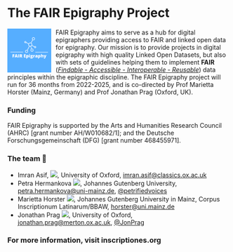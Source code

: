 # The FAIR Epigraphy Project 

<img align="left" style="margin-right: 2%;" width="100" height="100" src="https://github.com/FAIR-epigraphy/home/blob/main/docs/FAIRlogo_canva_lighter.png" title="FAIR Epigraphy logo">

FAIR Epigraphy aims to serve as a hub for digital epigraphers providing access to FAIR and linked open data for epigraphy.
Our mission is to provide projects in digital epigraphy with high quality Linked Open Datasets, but also with sets of guidelines helping them to implement **FAIR** ([*Findable* - *Accessible* - *Interoperable* - *Reusable*](https://www.go-fair.org/fair-principles/)) data principles within the epigraphic discipline.
The FAIR Epigraphy project will run for 36 months from 2022-2025, and is co-directed by Prof Marietta Horster (Mainz, Germany) and Prof Jonathan Prag (Oxford, UK).


### Funding

FAIR Epigraphy is supported by the Arts and Humanities Research Council (AHRC) [grant number AH/W010682/1]; and the Deutsche Forschungsgemeinschaft (DFG) [grant number 468455971].

### The team 🙋‍

* Imran Asif, [![](https://orcid.org/sites/default/files/images/orcid_16x16.png)](https://orcid.org/0000-0002-1144-6265), University of Oxford, imran.asif@classics.ox.ac.uk
* Petra Hermankova [![](https://orcid.org/sites/default/files/images/orcid_16x16.png)](https://orcid.org/0000-0002-6349-0540), Johannes Gutenberg University, petra.hermankova@uni-mainz.de, [@petrifiedvoices](https://github.com/petrifiedvoices)
* Marietta Horster [![](https://orcid.org/sites/default/files/images/orcid_16x16.png)](https://orcid.org/0000-0003-1434-224X), Johannes Gutenberg University in Mainz, Corpus Inscriptionum Latinarum/BBAW, horster@uni.mainz.de
* Jonathan Prag [![](https://orcid.org/sites/default/files/images/orcid_16x16.png)](https://orcid.org/0000-0003-3819-8537), University of Oxford, jonathan.prag@merton.ox.ac.uk, [@JonPrag](https://github.com/JonPrag)

 

### For more information, visit inscriptiones.org
